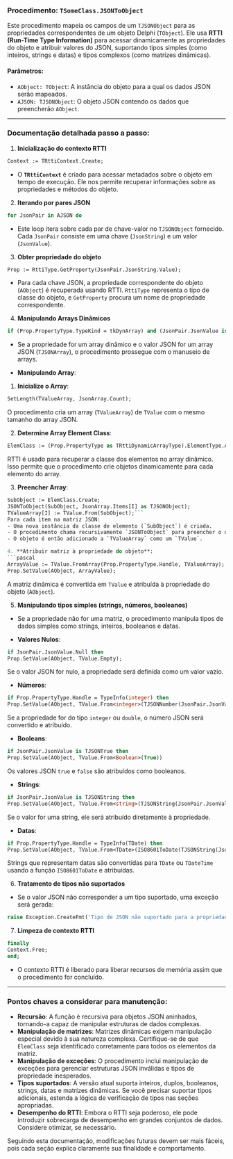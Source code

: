 ### Procedimento: `TSomeClass.JSONToObject`

Este procedimento mapeia os campos de um `TJSONObject` para as propriedades correspondentes de um objeto Delphi (`TObject`). Ele usa **RTTI (Run-Time Type Information)** para acessar dinamicamente as propriedades do objeto e atribuir valores do JSON, suportando tipos simples (como inteiros, strings e datas) e tipos complexos (como matrizes dinâmicas).

#### Parâmetros:
- `AObject: TObject`: A instância do objeto para a qual os dados JSON serão mapeados.
- `AJSON: TJSONObject`: O objeto JSON contendo os dados que preencherão `AObject`.

---

### Documentação detalhada passo a passo:

1. **Inicialização do contexto RTTI**
```pascal
Context := TRttiContext.Create;
```
- O **`TRttiContext`** é criado para acessar metadados sobre o objeto em tempo de execução. Ele nos permite recuperar informações sobre as propriedades e métodos do objeto.

2. **Iterando por pares JSON**
```pascal
for JsonPair in AJSON do
```
- Este loop itera sobre cada par de chave-valor no `TJSONObject` fornecido. Cada `JsonPair` consiste em uma chave (`JsonString`) e um valor (`JsonValue`).

3. **Obter propriedade do objeto**
```pascal
Prop := RttiType.GetProperty(JsonPair.JsonString.Value);
```
- Para cada chave JSON, a propriedade correspondente do objeto (`AObject`) é recuperada usando RTTI. `RttiType` representa o tipo de classe do objeto, e `GetProperty` procura um nome de propriedade correspondente.

4. **Manipulando Arrays Dinâmicos**
```pascal
if (Prop.PropertyType.TypeKind = tkDynArray) and (JsonPair.JsonValue is TJSONArray) then
```
- Se a propriedade for um array dinâmico e o valor JSON for um array JSON (`TJSONArray`), o procedimento prossegue com o manuseio de arrays.

- **Manipulando Array**:
1. **Inicialize o Array**:
```pascal
SetLength(TValueArray, JsonArray.Count);
```
O procedimento cria um array (`TValueArray`) de `TValue` com o mesmo tamanho do array JSON.

2. **Determine Array Element Class**:
```pascal
ElemClass := (Prop.PropertyType as TRttiDynamicArrayType).ElementType.AsInstance.MetaclassType;
```
RTTI é usado para recuperar a classe dos elementos no array dinâmico. Isso permite que o procedimento crie objetos dinamicamente para cada elemento do array.

3. **Preencher Array**:
```pascal
SubObject := ElemClass.Create;
JSONToObject(SubObject, JsonArray.Items[I] as TJSONObject);
TValueArray[I] := TValue.From(SubObject);```
Para cada item na matriz JSON:
- Uma nova instância da classe de elemento (`SubObject`) é criada.
- O procedimento chama recursivamente `JSONToObject` para preencher o objeto aninhado com dados JSON.
- O objeto é então adicionado a `TValueArray` como um `TValue`.

4. **Atribuir matriz à propriedade do objeto**:
```pascal
ArrayValue := TValue.FromArray(Prop.PropertyType.Handle, TValueArray);
Prop.SetValue(AObject, ArrayValue);
```
A matriz dinâmica é convertida em `TValue` e atribuída à propriedade do objeto (`AObject`).

5. **Manipulando tipos simples (strings, números, booleanos)**
- Se a propriedade não for uma matriz, o procedimento manipula tipos de dados simples como strings, inteiros, booleanos e datas.

- **Valores Nulos**:
```pascal
if JsonPair.JsonValue.Null then
Prop.SetValue(AObject, TValue.Empty);
```
Se o valor JSON for nulo, a propriedade será definida como um valor vazio.

- **Números**:
```pascal
if Prop.PropertyType.Handle = TypeInfo(integer) then
Prop.SetValue(AObject, TValue.From<integer>(TJSONNumber(JsonPair.JsonValue).AsInt))
```
Se a propriedade for do tipo `integer` ou `double`, o número JSON será convertido e atribuído.

- **Booleans**:
```pascal
if JsonPair.JsonValue is TJSONTrue then
Prop.SetValue(AObject, TValue.From<Boolean>(True))
```
Os valores JSON `true` e `false` são atribuídos como booleanos.

- **Strings**:
```pascal
if JsonPair.JsonValue is TJSONString then
Prop.SetValue(AObject, TValue.From<string>(TJSONString(JsonPair.JsonValue).Value))
```
Se o valor for uma string, ele será atribuído diretamente à propriedade.

- **Datas**:
```pascal
if Prop.PropertyType.Handle = TypeInfo(TDate) then
Prop.SetValue(AObject, TValue.From<TDate>(ISO8601ToDate(TJSONString(JsonPair.JsonValue).Value, False)))
```
Strings que representam datas são convertidas para `TDate` ou `TDateTime` usando a função `ISO8601ToDate` e atribuídas.

6. **Tratamento de tipos não suportados**
- Se o valor JSON não corresponder a um tipo suportado, uma exceção será gerada:
```pascal
raise Exception.CreateFmt('Tipo de JSON não suportado para a propriedade "%s".', [Prop.Name]);
```

7. **Limpeza de contexto RTTI**
```pascal
finally
Context.Free;
end;
```
- O contexto RTTI é liberado para liberar recursos de memória assim que o procedimento for concluído.

---

### Pontos chaves a considerar para manutenção:
- **Recursão**: A função é recursiva para objetos JSON aninhados, tornando-a capaz de manipular estruturas de dados complexas.
- **Manipulação de matrizes**: Matrizes dinâmicas exigem manipulação especial devido à sua natureza complexa. Certifique-se de que `ElemClass` seja identificado corretamente para todos os elementos da matriz.
- **Manipulação de exceções**: O procedimento inclui manipulação de exceções para gerenciar estruturas JSON inválidas e tipos de propriedade inesperados.
- **Tipos suportados**: A versão atual suporta inteiros, duplos, booleanos, strings, datas e matrizes dinâmicas. Se você precisar suportar tipos adicionais, estenda a lógica de verificação de tipos nas seções apropriadas.
- **Desempenho do RTTI**: Embora o RTTI seja poderoso, ele pode introduzir sobrecarga de desempenho em grandes conjuntos de dados. Considere otimizar, se necessário.

Seguindo esta documentação, modificações futuras devem ser mais fáceis, pois cada seção explica claramente sua finalidade e comportamento.